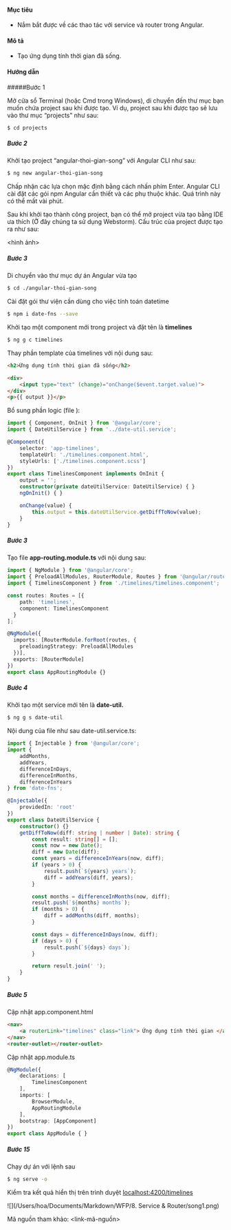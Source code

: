 #### Mục tiêu

- Nắm bắt được về các thao tác với service và router trong Angular.

#### Mô tả

* Tạo ứng dụng tính thời gian đã sống.

#### Hướng dẫn

#####Bước 1

Mở cửa sổ Terminal (hoặc Cmd trong Windows), di chuyển đến thư mục bạn muốn chứa project sau khi được tạo. Ví dụ, project sau khi được tạo sẽ lưu vào thư mục “projects” như sau:

```bash
$ cd projects
```

##### Bước 2

Khởi tạo project “angular-thoi-gian-song” với Angular CLI như sau:

```bash
$ ng new angular-thoi-gian-song
```

Chấp nhận các lựa chọn mặc định bằng cách nhấn phím Enter. Angular CLI cài đặt các gói npm Angular cần thiết và các phụ thuộc khác. Quá trình này có thể mất vài phút.

Sau khi khởi tạo thành công project, bạn có thể mở project vừa tạo bằng IDE ưa thích (Ở đây chúng ta sử dụng Webstorm). Cấu trúc của project được tạo ra như sau:

<hình ảnh>

##### Bước 3

Di chuyển vào thư mục dự án Angular vừa tạo

```bash
$ cd ./angular-thoi-gian-song
```

Cài đặt gói thư viện cần dùng cho việc tính toán datetime

```bash
$ npm i date-fns --save
```

Khởi tạo một component mới trong project và đặt tên là **timelines**

```bash
$ ng g c timelines
```

Thay phần template của timelines với nội dung sau:

```html
<h2>Ứng dụng tính thời gian đã sống</h2>

<div>
    <input type="text" (change)="onChange($event.target.value)">
</div>
<p>{{ output }}</p>
```

Bổ sung phần logic (file ):

```typescript
import { Component, OnInit } from '@angular/core';
import { DateUtilService } from '../date-util.service';

@Component({
    selector: 'app-timelines',
    templateUrl: './timelines.component.html',
    styleUrls: ['./timelines.component.scss']
})
export class TimelinesComponent implements OnInit {
    output = '';
    constructor(private dateUtilService: DateUtilService) { }
    ngOnInit() { }

    onChange(value) {
        this.output = this.dateUtilService.getDiffToNow(value);
    }
}
```

##### Bước 3

Tạo file **app-routing.module.ts** với nội dung sau:

```typescript
import { NgModule } from '@angular/core';
import { PreloadAllModules, RouterModule, Routes } from '@angular/router';
import { TimelinesComponent } from './timelines/timelines.component';

const routes: Routes = [{
    path: 'timelines',
    component: TimelinesComponent
  }
];

@NgModule({
  imports: [RouterModule.forRoot(routes, {
    preloadingStrategy: PreloadAllModules
  })],
  exports: [RouterModule]
})
export class AppRoutingModule {}

```

##### Bước 4

Khởi tạo một service mới tên là **date-util.**

```bash
$ ng g s date-util
```

Nội dung của file như sau date-util.service.ts:

```typescript
import { Injectable } from '@angular/core';
import {
    addMonths,
    addYears,
    differenceInDays,
    differenceInMonths,
    differenceInYears
} from 'date-fns';

@Injectable({
    providedIn: 'root'
})
export class DateUtilService {
    constructor() {}
    getDiffToNow(diff: string | number | Date): string {
        const result: string[] = [];
        const now = new Date();
        diff = new Date(diff);
        const years = differenceInYears(now, diff);
        if (years > 0) {
            result.push(`${years} years`);
            diff = addYears(diff, years);
        }

        const months = differenceInMonths(now, diff);
        result.push(`${months} months`);
        if (months > 0) {
            diff = addMonths(diff, months);
        }

        const days = differenceInDays(now, diff);
        if (days > 0) {
            result.push(`${days} days`);
        }

        return result.join(' ');
    }
}
```

##### Bước 5

Cập nhật app.component.html

```html
<nav>
    <a routerLink="timelines" class="link"> Ứng dụng tính thời gian </a>
</nav>
<router-outlet></router-outlet>
```

Cập nhật app.module.ts

```typescript
@NgModule({
    declarations: [
        TimelinesComponent
    ],
    imports: [
        BrowserModule,
        AppRoutingModule
    ],
    bootstrap: [AppComponent]
})
export class AppModule { }
```

##### Bước 15

Chạy dự án với lệnh sau

```bash
$ ng serve -o
```

Kiểm tra kết quả hiển thị trên trình duyệt [localhost:4200/timelines](localhost:4200/timelines)

![](/Users/hoa/Documents/Markdown/WFP/8. Service & Router/song1.png)

Mã nguồn tham khảo: <link-mã-nguồn>